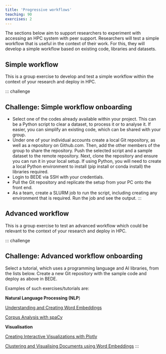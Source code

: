```yaml
---
title: 'Progressive workflows'
teaching: 90
exercises: 2
---
```


The sections below aim to support researchers to experiment with accessing an HPC system with peer support. Researchers will test a simple workflow that is useful in the context of their work. For this, they will develop a simple workflow based on existing code, libraries and datasets.

## Simple workflow

This is a group exercise to develop and test a simple workflow within the context of your research and deploy in HPC.


::: challenge
## Challenge: Simple workflow onboarding

-   Select one of the codes already available within your project. This can be a Python script to clear a dataset, to process it or to analyse it. If easier, you can simplify an existing code, which can be shared with your group.
-   Under one of your individual accounts create a local Git repository, as well as a repository on Github.com. Then, add the other members of the group to share the repository. Push the selected script and a sample dataset to the remote repository. Next, clone the repository and ensure you can run it in your local setup. If using Python, you will need to create a local Python environment to install (pip install or conda install) the libraries required.
-   Login to BEDE via SSH with your credentials.
-   Pull the Git repository and replicate the setup from your PC onto the front end.
-   As a team, create a SLURM job to run the script, including creating any environment that is required. Run the job and see the output.
:::

## Advanced workflow

This is a group exercise to test an advanced workflow which could be relevant to the context of your research and deploy in HPC.


::: challenge
## Challenge: Advanced workflow onboarding

Select a tutorial, which uses a programming language and AI libraries, from the lists below. Create a new Git repository with the sample code and deploy as above in BEDE.

Examples of such exercises/tutorials are:

**Natural Language Processing (NLP**)

[Understanding and Creating Word Embeddings](https://programminghistorian.org/en/lessons/understanding-creating-word-embeddings)

[Corpus Analysis with spaCy](https://programminghistorian.org/en/lessons/corpus-analysis-with-spacy)

**Visualisation**

[Creating Interactive Visualizations with Plotly](https://programminghistorian.org/en/lessons/interactive-visualization-with-plotly)

[Clustering and Visualising Documents using Word Embeddings](https://programminghistorian.org/en/lessons/clustering-visualizing-word-embeddings)
:::



